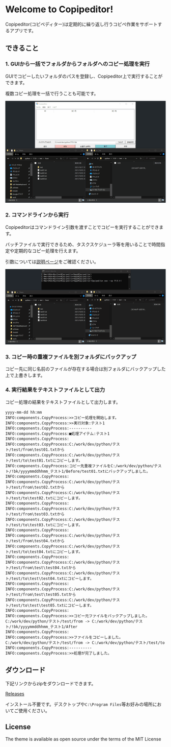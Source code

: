 # Welcome to Copipeditor!
Copipeditor(コピペディター)は定期的に繰り返し行うコピペ作業をサポートするアプリです。

<!--
![CI](https://github.com/rundocs/jekyll-rtd-theme/workflows/CI/badge.svg?branch=develop)
![jsDelivr](https://data.jsdelivr.com/v1/package/gh/rundocs/jekyll-rtd-theme/badge)
-->

## できること

### 1. GUIから一括でフォルダからフォルダへのコピー処理を実行
GUIでコピーしたいフォルダのパスを登録し、Copipeditor上で実行することができます。

複数コピー処理を一括で行うことも可能です。

![コピー実行](image/exec_copy_gui.gif)

### 2. コマンドラインから実行
Copipeditorはコマンドライン引数を渡すことでコピーを実行することができます。

バッチファイルで実行できるため、タスクスケジューラ等を用いることで時間指定や定期的なコピー処理を行えます。

引数については[説明ページ](https://yt3trees.github.io/Copipeditor/documentation/commandline.html)をご確認ください。

![コマンドライン実行](image/commandline_movie.gif)

### 3. コピー時の重複ファイルを別フォルダにバックアップ
コピー先に同じ名前のファイルが存在する場合は別フォルダにバックアップした上で上書きします。

### 4. 実行結果をテキストファイルとして出力
コピー処理の結果をテキストファイルとして出力します。
```
yyyy-mm-dd hh:mm
INFO:components.CopyProcess:>>コピー処理を開始します。
INFO:components.CopyProcess:>>実行対象:テスト1
INFO:components.CopyProcess:----------
INFO:components.CopyProcess:■処理アイテム:テスト1
INFO:components.CopyProcess:
INFO:components.CopyProcess:C:/work/dev/python/テスト/test/from\test01.txtから
INFO:components.CopyProcess:C:/work/dev/python/テスト/test/to\test01.txtにコピーします。
INFO:components.CopyProcess:コピー先重複ファイルをC:/work/dev/python/テスト/!bk/yyyymmddhhmm_テスト1/Before/test01.txtにバックアップしました。
INFO:components.CopyProcess:
INFO:components.CopyProcess:C:/work/dev/python/テスト/test/from\test02.txtから
INFO:components.CopyProcess:C:/work/dev/python/テスト/test/to\test02.txtにコピーします。
INFO:components.CopyProcess:
INFO:components.CopyProcess:C:/work/dev/python/テスト/test/from\test03.txtから
INFO:components.CopyProcess:C:/work/dev/python/テスト/test/to\test03.txtにコピーします。
INFO:components.CopyProcess:
INFO:components.CopyProcess:C:/work/dev/python/テスト/test/from\test04.txtから
INFO:components.CopyProcess:C:/work/dev/python/テスト/test/to\test04.txtにコピーします。
INFO:components.CopyProcess:
INFO:components.CopyProcess:C:/work/dev/python/テスト/test/from\test\test04.txtから
INFO:components.CopyProcess:C:/work/dev/python/テスト/test/to\test\test04.txtにコピーします。
INFO:components.CopyProcess:
INFO:components.CopyProcess:C:/work/dev/python/テスト/test/from\test\test05.txtから
INFO:components.CopyProcess:C:/work/dev/python/テスト/test/to\test\test05.txtにコピーします。
INFO:components.CopyProcess:
INFO:components.CopyProcess:>>コピー元ファイルをバックアップしました。C:/work/dev/python/テスト/test/from -> C:/work/dev/python/テスト/!bk/yyyymmddhhmm_テスト1/After
INFO:components.CopyProcess:
INFO:components.CopyProcess:>>ファイルをコピーしました。C:/work/dev/python/テスト/test/from -> C:/work/dev/python/テスト/test/to
INFO:components.CopyProcess:----------
INFO:components.CopyProcess:>>処理が完了しました。
```


## ダウンロード

下記リンクからzipをダウンロードできます。

[Releases](https://github.com/yt3trees/Copipeditor/releases)

インストール不要です。デスクトップや`C:\Program Files`等お好みの場所においてご使用ください。

## License

The theme is available as open source under the terms of the MIT License
